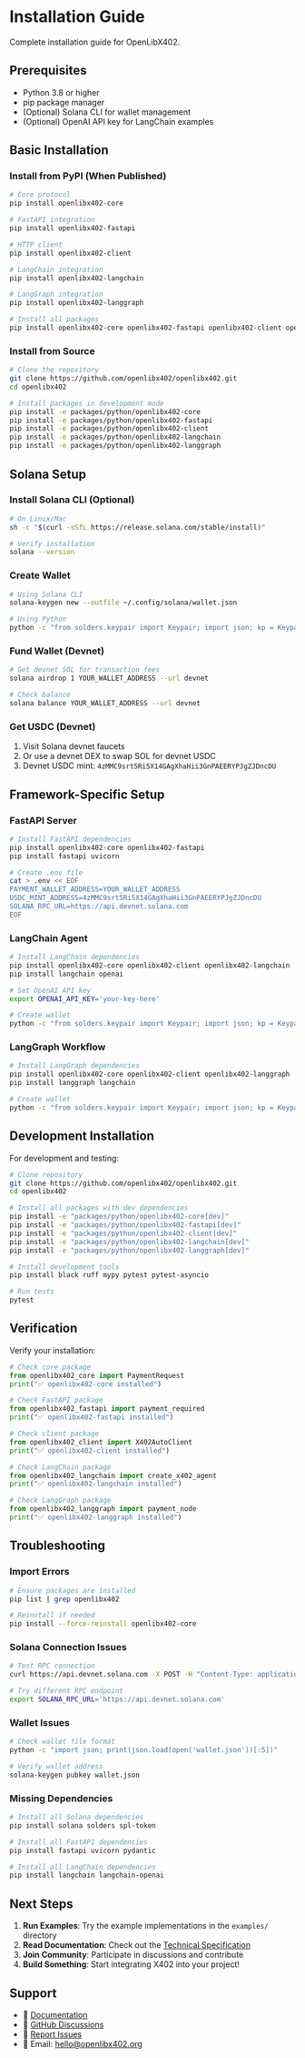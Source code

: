 # Installation Guide

Complete installation guide for OpenLibX402.

## Prerequisites

- Python 3.8 or higher
- pip package manager
- (Optional) Solana CLI for wallet management
- (Optional) OpenAI API key for LangChain examples

## Basic Installation

### Install from PyPI (When Published)

```bash
# Core protocol
pip install openlibx402-core

# FastAPI integration
pip install openlibx402-fastapi

# HTTP client
pip install openlibx402-client

# LangChain integration
pip install openlibx402-langchain

# LangGraph integration
pip install openlibx402-langgraph

# Install all packages
pip install openlibx402-core openlibx402-fastapi openlibx402-client openlibx402-langchain openlibx402-langgraph
```

### Install from Source

```bash
# Clone the repository
git clone https://github.com/openlibx402/openlibx402.git
cd openlibx402

# Install packages in development mode
pip install -e packages/python/openlibx402-core
pip install -e packages/python/openlibx402-fastapi
pip install -e packages/python/openlibx402-client
pip install -e packages/python/openlibx402-langchain
pip install -e packages/python/openlibx402-langgraph
```

## Solana Setup

### Install Solana CLI (Optional)

```bash
# On Linux/Mac
sh -c "$(curl -sSfL https://release.solana.com/stable/install)"

# Verify installation
solana --version
```

### Create Wallet

```bash
# Using Solana CLI
solana-keygen new --outfile ~/.config/solana/wallet.json

# Using Python
python -c "from solders.keypair import Keypair; import json; kp = Keypair(); json.dump(list(bytes(kp)), open('wallet.json', 'w')); print(f'Address: {kp.pubkey()}')"
```

### Fund Wallet (Devnet)

```bash
# Get devnet SOL for transaction fees
solana airdrop 1 YOUR_WALLET_ADDRESS --url devnet

# Check balance
solana balance YOUR_WALLET_ADDRESS --url devnet
```

### Get USDC (Devnet)

1. Visit Solana devnet faucets
2. Or use a devnet DEX to swap SOL for devnet USDC
3. Devnet USDC mint: `4zMMC9srt5Ri5X14GAgXhaHii3GnPAEERYPJgZJDncDU`

## Framework-Specific Setup

### FastAPI Server

```bash
# Install FastAPI dependencies
pip install openlibx402-core openlibx402-fastapi
pip install fastapi uvicorn

# Create .env file
cat > .env << EOF
PAYMENT_WALLET_ADDRESS=YOUR_WALLET_ADDRESS
USDC_MINT_ADDRESS=4zMMC9srt5Ri5X14GAgXhaHii3GnPAEERYPJgZJDncDU
SOLANA_RPC_URL=https://api.devnet.solana.com
EOF
```

### LangChain Agent

```bash
# Install LangChain dependencies
pip install openlibx402-core openlibx402-client openlibx402-langchain
pip install langchain openai

# Set OpenAI API key
export OPENAI_API_KEY='your-key-here'

# Create wallet
python -c "from solders.keypair import Keypair; import json; kp = Keypair(); json.dump(list(bytes(kp)), open('wallet.json', 'w'))"
```

### LangGraph Workflow

```bash
# Install LangGraph dependencies
pip install openlibx402-core openlibx402-client openlibx402-langgraph
pip install langgraph langchain

# Create wallet
python -c "from solders.keypair import Keypair; import json; kp = Keypair(); json.dump(list(bytes(kp)), open('wallet.json', 'w'))"
```

## Development Installation

For development and testing:

```bash
# Clone repository
git clone https://github.com/openlibx402/openlibx402.git
cd openlibx402

# Install all packages with dev dependencies
pip install -e "packages/python/openlibx402-core[dev]"
pip install -e "packages/python/openlibx402-fastapi[dev]"
pip install -e "packages/python/openlibx402-client[dev]"
pip install -e "packages/python/openlibx402-langchain[dev]"
pip install -e "packages/python/openlibx402-langgraph[dev]"

# Install development tools
pip install black ruff mypy pytest pytest-asyncio

# Run tests
pytest
```

## Verification

Verify your installation:

```python
# Check core package
from openlibx402_core import PaymentRequest
print("✅ openlibx402-core installed")

# Check FastAPI package
from openlibx402_fastapi import payment_required
print("✅ openlibx402-fastapi installed")

# Check client package
from openlibx402_client import X402AutoClient
print("✅ openlibx402-client installed")

# Check LangChain package
from openlibx402_langchain import create_x402_agent
print("✅ openlibx402-langchain installed")

# Check LangGraph package
from openlibx402_langgraph import payment_node
print("✅ openlibx402-langgraph installed")
```

## Troubleshooting

### Import Errors

```bash
# Ensure packages are installed
pip list | grep openlibx402

# Reinstall if needed
pip install --force-reinstall openlibx402-core
```

### Solana Connection Issues

```bash
# Test RPC connection
curl https://api.devnet.solana.com -X POST -H "Content-Type: application/json" -d '{"jsonrpc":"2.0","id":1,"method":"getHealth"}'

# Try different RPC endpoint
export SOLANA_RPC_URL='https://api.devnet.solana.com'
```

### Wallet Issues

```bash
# Check wallet file format
python -c "import json; print(json.load(open('wallet.json'))[:5])"

# Verify wallet address
solana-keygen pubkey wallet.json
```

### Missing Dependencies

```bash
# Install all Solana dependencies
pip install solana solders spl-token

# Install all FastAPI dependencies
pip install fastapi uvicorn pydantic

# Install all LangChain dependencies
pip install langchain langchain-openai
```

## Next Steps

1. **Run Examples**: Try the example implementations in the `examples/` directory
2. **Read Documentation**: Check out the [Technical Specification](docs/openlibx402-technical-spec.md)
3. **Join Community**: Participate in discussions and contribute
4. **Build Something**: Start integrating X402 into your project!

## Support

- 📖 [Documentation](docs/)
- 💬 [GitHub Discussions](https://github.com/openlibx402/openlibx402/discussions)
- 🐛 [Report Issues](https://github.com/openlibx402/openlibx402/issues)
- 📧 Email: hello@openlibx402.org
